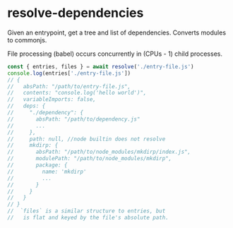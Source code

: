 # resolve-dependencies


Given an entrypoint, get a tree and list of dependencies. 
Converts modules to commonjs.

File processing (babel) occurs concurrently in (CPUs - 1) child processes.

```javascript
const { entries, files } = await resolve('./entry-file.js')
console.log(entries['./entry-file.js'])
// {
//   absPath: "/path/to/entry-file.js",
//   contents: "console.log('hello world')",
//   variableImports: false,
//   deps: {
//     "./dependency": {
//       absPath: "/path/to/dependency.js"
//       ...
//     },
//     path: null, //node builtin does not resolve
//     mkdirp: {
//       absPath: "/path/to/node_modules/mkdirp/index.js",
//       modulePath: "/path/to/node_modules/mkdirp",
//       package: {
//         name: 'mkdirp'
//         ...
//       }
//     }
//   }
// }
//  `files` is a similar structure to entries, but 
//   is flat and keyed by the file's absolute path.
```


